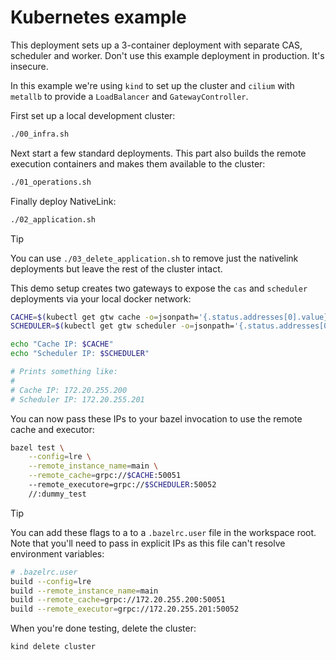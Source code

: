 # Kubernetes example

This deployment sets up a 3-container deployment with separate CAS, scheduler
and worker. Don't use this example deployment in production. It's insecure.

In this example we're using `kind` to set up the cluster and `cilium` with
`metallb` to provide a `LoadBalancer` and `GatewayController`.

First set up a local development cluster:

```bash
./00_infra.sh
```

Next start a few standard deployments. This part also builds the remote
execution containers and makes them available to the cluster:

```bash
./01_operations.sh
```

Finally deploy NativeLink:

```bash
./02_application.sh
```

> [!TIP]
> You can use `./03_delete_application.sh` to remove just the nativelink
> deployments but leave the rest of the cluster intact.

This demo setup creates two gateways to expose the `cas` and `scheduler`
deployments via your local docker network:

```bash
CACHE=$(kubectl get gtw cache -o=jsonpath='{.status.addresses[0].value}')
SCHEDULER=$(kubectl get gtw scheduler -o=jsonpath='{.status.addresses[0].value}')

echo "Cache IP: $CACHE"
echo "Scheduler IP: $SCHEDULER"

# Prints something like:
#
# Cache IP: 172.20.255.200
# Scheduler IP: 172.20.255.201
```

You can now pass these IPs to your bazel invocation to use the remote cache and
executor:

```bash
bazel test \
    --config=lre \
    --remote_instance_name=main \
    --remote_cache=grpc://$CACHE:50051
    --remote_executore=grpc://$SCHEDULER:50052
    //:dummy_test
```

> [!TIP]
> You can add these flags to a to a `.bazelrc.user` file in the workspace root.
> Note that you'll need to pass in explicit IPs as this file can't resolve
> environment variables:
> ```bash
> # .bazelrc.user
> build --config=lre
> build --remote_instance_name=main
> build --remote_cache=grpc://172.20.255.200:50051
> build --remote_executor=grpc://172.20.255.201:50052
> ```

When you're done testing, delete the cluster:

```bash
kind delete cluster
```
